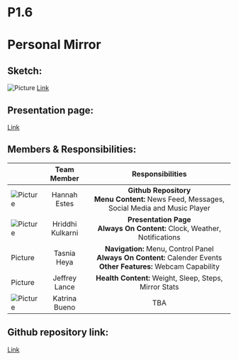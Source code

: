 # P1.6

# Personal Mirror

## Sketch:
![Picture](https://i.imgur.com/ijfBol9.jpg) 
[Link](https://xd.adobe.com/view/703a7ae8-0687-4a09-45dd-cbd31300578d-060b/)

## Presentation page:
[Link](https://hannahmestes.github.io/P1.6/)


## Members & Responsibilities:

|         | Team Member | Responsibilities  |
| --- |:---:|:---:|
| ![Picture](https://i.imgur.com/CH8zog6.jpg) | Hannah Estes | **Github Repository** <br /> **Menu Content:** News Feed, Messages, Social Media and Music Player |
|  ![Picture](https://i.imgur.com/jGlkQcz.jpg) | Hriddhi Kulkarni | **Presentation Page** <br />**Always On Content:** Clock, Weather, Notifications |
| Picture | Tasnia Heya | **Navigation:** Menu, Control Panel <br /> **Always On Content:** Calender Events <br /> **Other Features:** Webcam Capability |
| Picture | Jeffrey Lance | **Health Content:** Weight, Sleep, Steps, Mirror Stats |
| ![Picture](https://i.imgur.com/gXLSGLL.jpg) | Katrina Bueno | TBA |

## Github repository link:
[Link](https://github.com/hannahmestes/P1.6)
